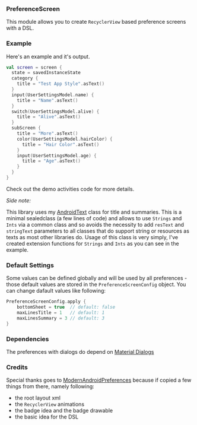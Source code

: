 ### PreferenceScreen

This module allows you to create `RecyclerView` based preference screens with a DSL.

### Example

Here's an example and it's output.

```kotlin
val screen = screen {
  state = savedInstanceState
  category {
    title = "Test App Style".asText()
  }
  input(UserSettingsModel.name) {
    title = "Name".asText()
  }
  switch(UserSettingsModel.alive) {
    title = "Alive".asText()
  }
  subScreen {
    title = "More".asText()
    color(UserSettingsModel.hairColor) {
      title = "Hair Color".asText()
    }
    input(UserSettingsModel.age) {
      title = "Age".asText()
    }
  }
}
```

Check out the demo activities code for more details.

*Side note:*

This library uses my [AndroidText](https://github.com/MFlisar/AndroidText) class for title and summaries. This is a minimal sealedclass (a few lines of code) and allows to use `Strings` and `Ints` via a common class and so avoids the necessity to add `resText` and `stringText` parameters to all classes that do support string or resources as texts as most other libraries do.
Usage of this class is very simply, I've created extension functions for `Strings` and `Ints` as you can see in the example.

### Default Settings

Some values can be defined globally and will be used by all preferences - those default values are stored in the `PreferenceScreenConfig` object. You can change dafault values like following:

```kotlin
PreferenceScreenConfig.apply {
    bottomSheet = true  // default: false
    maxLinesTitle = 1   // default: 1
    maxLinesSummary = 3 // default: 3
}
```

### Dependencies

The preferences with dialogs do depend on [Material Dialogs](https://github.com/afollestad/material-dialogs)

### Credits

Special thanks goes to [ModernAndroidPreferences](https://github.com/Maxr1998/ModernAndroidPreferences) because if copied a few things from there, namely following:
* the root layout xml
* the `RecyclerView` animations
* the badge idea and the badge drawable
* the basic idea for the DSL